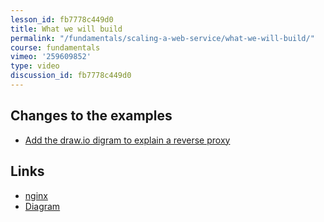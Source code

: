 ```yaml
---
lesson_id: fb7778c449d0
title: What we will build
permalink: "/fundamentals/scaling-a-web-service/what-we-will-build/"
course: fundamentals
vimeo: '259609852'
type: video
discussion_id: fb7778c449d0
---
```


## Changes to the examples
* [Add the draw.io digram to explain a reverse proxy](https://github.com/learndocker/docker_examples/commit/d6891d4)

## Links
* [nginx](http://nginx.org/en/docs/http/load_balancing.html)
* [Diagram](https://github.com/learndocker/docker_examples/raw/master/load_balancer/diagram.pdf)
